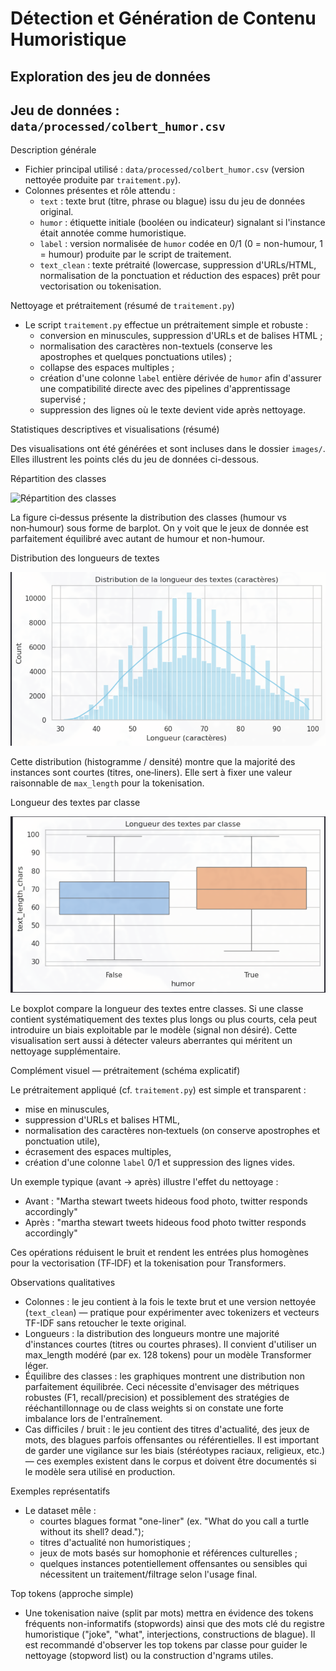 # Détection et Génération de Contenu Humoristique

## Exploration des jeu de données

## Jeu de données : `data/processed/colbert_humor.csv`

Description générale
- Fichier principal utilisé : `data/processed/colbert_humor.csv` (version nettoyée produite par `traitement.py`).
- Colonnes présentes et rôle attendu :
	- `text` : texte brut (titre, phrase ou blague) issu du jeu de données original.
	- `humor` : étiquette initiale (booléen ou indicateur) signalant si l'instance était annotée comme humoristique.
	- `label` : version normalisée de `humor` codée en 0/1 (0 = non-humour, 1 = humour) produite par le script de traitement.
	- `text_clean` : texte prétraité (lowercase, suppression d'URLs/HTML, normalisation de la ponctuation et réduction des espaces) prêt pour vectorisation ou tokenisation.

Nettoyage et prétraitement (résumé de `traitement.py`)
- Le script `traitement.py` effectue un prétraitement simple et robuste :
	- conversion en minuscules, suppression d'URLs et de balises HTML ;
	- normalisation des caractères non-textuels (conserve les apostrophes et quelques ponctuations utiles) ;
	- collapse des espaces multiples ;
	- création d'une colonne `label` entière dérivée de `humor` afin d'assurer une compatibilité directe avec des pipelines d'apprentissage supervisé ;
	- suppression des lignes où le texte devient vide après nettoyage.

Statistiques descriptives et visualisations (résumé)

Des visualisations ont été générées et sont incluses dans le dossier `images/`. Elles illustrent les points clés du jeu de données ci-dessous.

Répartition des classes

![Répartition des classes](images/répartition_des_classes.png)

La figure ci‑dessus présente la distribution des classes (humour vs non‑humour) sous forme de barplot. On y voit que le jeux de donnée est parfaitement équilibré avec autant de humour et non-humour.

Distribution des longueurs de textes

![Distribution des longueurs](images/distribution_longueur_textes.png)

Cette distribution (histogramme / densité) montre que la majorité des instances sont courtes (titres, one‑liners). Elle sert à fixer une valeur raisonnable de `max_length` pour la tokenisation.

Longueur des textes par classe

![Longueur par classe](images/longueur_par_classe.png)

Le boxplot compare la longueur des textes entre classes. Si une classe contient systématiquement des textes plus longs ou plus courts, cela peut introduire un biais exploitable par le modèle (signal non désiré). Cette visualisation sert aussi à détecter valeurs aberrantes qui méritent un nettoyage supplémentaire.

Complément visuel — prétraitement (schéma explicatif)

Le prétraitement appliqué (cf. `traitement.py`) est simple et transparent :
- mise en minuscules,
- suppression d'URLs et balises HTML,
- normalisation des caractères non‑textuels (on conserve apostrophes et ponctuation utile),
- écrasement des espaces multiples,
- création d'une colonne `label` 0/1 et suppression des lignes vides.

Un exemple typique (avant → après) illustre l'effet du nettoyage :

- Avant : "Martha stewart tweets hideous food photo, twitter responds accordingly"
- Après : "martha stewart tweets hideous food photo twitter responds accordingly"

Ces opérations réduisent le bruit et rendent les entrées plus homogènes pour la vectorisation (TF‑IDF) et la tokenisation pour Transformers.

Observations qualitatives
- Colonnes : le jeu contient à la fois le texte brut et une version nettoyée (`text_clean`) — pratique pour expérimenter avec tokenizers et vecteurs TF-IDF sans retoucher le texte original.
- Longueurs : la distribution des longueurs montre une majorité d'instances courtes (titres ou courtes phrases). Il convient d'utiliser un max_length modéré (par ex. 128 tokens) pour un modèle Transformer léger.
- Équilibre des classes : les graphiques montrent une distribution non parfaitement équilibrée. Ceci nécessite d'envisager des métriques robustes (F1, recall/precision) et possiblement des stratégies de rééchantillonnage ou de class weights si on constate une forte imbalance lors de l'entraînement.
- Cas difficiles / bruit : le jeu contient des titres d'actualité, des jeux de mots, des blagues parfois offensantes ou référentielles. Il est important de garder une vigilance sur les biais (stéréotypes raciaux, religieux, etc.) — ces exemples existent dans le corpus et doivent être documentés si le modèle sera utilisé en production.

Exemples représentatifs
- Le dataset mêle :
	- courtes blagues format "one-liner" (ex. "What do you call a turtle without its shell? dead.");
	- titres d'actualité non humoristiques ;
	- jeux de mots basés sur homophonie et références culturelles ;
	- quelques instances potentiellement offensantes ou sensibles qui nécessitent un traitement/filtrage selon l'usage final.

Top tokens (approche simple)
- Une tokenisation naive (split par mots) mettra en évidence des tokens fréquents non-informatifs (stopwords) ainsi que des mots clé du registre humoristique ("joke", "what", interjections, constructions de blague). Il est recommandé d'observer les top tokens par classe pour guider le nettoyage (stopword list) ou la construction d'ngrams utiles.
